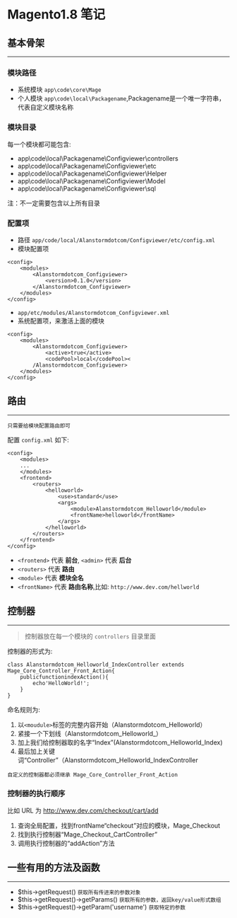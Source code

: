 # Magento1.8 笔记

## 基本骨架
---

### 模块路径
+ 系统模块 `app\code\core\Mage`
+ 个人模块 `app\code\local\Packagename`,Packagename是一个唯一字符串，代表自定义模块名称

### 模块目录
每一个模块都可能包含:		

+ app\code\local\Packagename\Configviewer\controllers
+ app\code\local\Packagename\Configviewer\etc
+ app\code\local\Packagename\Configviewer\Helper
+ app\code\local\Packagename\Configviewer\Model
+ app\code\local\Packagename\Configviewer\sql

注：不一定需要包含以上所有目录

### 配置项		
+ 路径 `app/code/local/Alanstormdotcom/Configviewer/etc/config.xml`
+ 模块配置项

```
<config>	
	<modules>
		<Alanstormdotcom_Configviewer>
			<version>0.1.0</version>
		</Alanstormdotcom_Configviewer>
	</modules>
</config>
```

+ `app/etc/modules/Alanstormdotcom_Configviewer.xml`
+ 系统配置项，来激活上面的模块

```
<config>
	<modules> 
		<Alanstormdotcom_Configviewer> 
			<active>true</active>
			<codePool>local</codePool><
		/Alanstormdotcom_Configviewer>
	</modules>
</config>
```

## 路由
---

`只需要给模块配置路由即可`

配置 `config.xml` 如下:		

```
<config>
	<modules>
	...
	</modules>
	<frontend>
		<routers>
			<helloworld>
				<use>standard</use>
				<args>
					<module>Alanstormdotcom_Helloworld</module>
					<frontName>helloworld</frontName>
				</args>
			</helloworld>
		</routers>
	</frontend>
</config>
```

+ `<frontend>` 代表 **前台**, `<admin>` 代表 **后台**
+ `<routers>` 代表 **路由**
+ `<module>` 代表 **模块全名**
+ `<frontName>` 代表 **路由名称**,比如: `http://www.dev.com/hellworld`

## 控制器
---

> 控制器放在每一个模块的 `controllers` 目录里面

控制器的形式为:		

```
class Alanstormdotcom_Helloworld_IndexController extends Mage_Core_Controller_Front_Action{ 
	publicfunctionindexAction(){ 
		echo'HelloWorld!';
	}
}
```

命名规则为:			

1. 以`<moudule>`标签的完整内容开始（Alanstormdotcom_Helloworld）
2. 紧接一个下划线（Alanstormdotcom_Helloworld_） 
3. 加上我们给控制器取的名字“Index”(Alanstormdotcom_Helloworld_Index) 
4. 最后加上关键词“Controller”（Alanstormdotcom_Helloworld_IndexController

```
自定义的控制器都必须继承 Mage_Core_Controller_Front_Action

```

### 控制器的执行顺序
比如 URL 为 http://www.dev.com/checkout/cart/add

1. 查询全局配置，找到frontName“checkout”对应的模块，Mage_Checkout
2. 找到执行控制器“Mage_Checkout_CartController”
3. 调用执行控制器的“addAction”方法

## 一些有用的方法及函数
---

+ $this->getRequest()	`获取所有传进来的参数对象`
+ $this->getRequest()->getParams() `获取所有的参数，返回key/value形式数组`
+ $this->getRequest()->getParam('username') `获取特定的参数`






